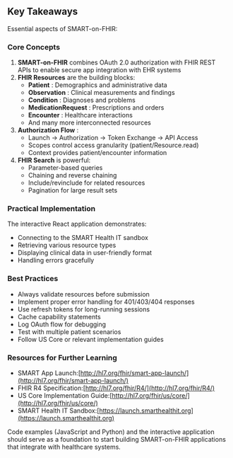 ## Key Takeaways

Essential aspects of SMART-on-FHIR:

### Core Concepts

1. **SMART-on-FHIR** combines OAuth 2.0 authorization with FHIR REST APIs to enable secure app integration with EHR systems
2. **FHIR Resources** are the building blocks:
   * **Patient** : Demographics and administrative data
   * **Observation** : Clinical measurements and findings
   * **Condition** : Diagnoses and problems
   * **MedicationRequest** : Prescriptions and orders
   * **Encounter** : Healthcare interactions
   * And many more interconnected resources
3. **Authorization Flow** :
   * Launch → Authorization → Token Exchange → API Access
   * Scopes control access granularity (patient/Resource.read)
   * Context provides patient/encounter information
4. **FHIR Search** is powerful:
   * Parameter-based queries
   * Chaining and reverse chaining
   * Include/revinclude for related resources
   * Pagination for large result sets

### Practical Implementation

The interactive React application demonstrates:

* Connecting to the SMART Health IT sandbox
* Retrieving various resource types
* Displaying clinical data in user-friendly format
* Handling errors gracefully

### Best Practices

* Always validate resources before submission
* Implement proper error handling for 401/403/404 responses
* Use refresh tokens for long-running sessions
* Cache capability statements
* Log OAuth flow for debugging
* Test with multiple patient scenarios
* Follow US Core or relevant implementation guides

### Resources for Further Learning

* SMART App Launch:[http://hl7.org/fhir/smart-app-launch/](http://hl7.org/fhir/smart-app-launch/)
* FHIR R4 Specification:[http://hl7.org/fhir/R4/](http://hl7.org/fhir/R4/)
* US Core Implementation Guide:[http://hl7.org/fhir/us/core/](http://hl7.org/fhir/us/core/)
* SMART Health IT Sandbox:[https://launch.smarthealthit.org](https://launch.smarthealthit.org)

Code examples (JavaScript and Python) and the interactive application should serve as a foundation to start building SMART-on-FHIR applications that integrate with healthcare systems.
